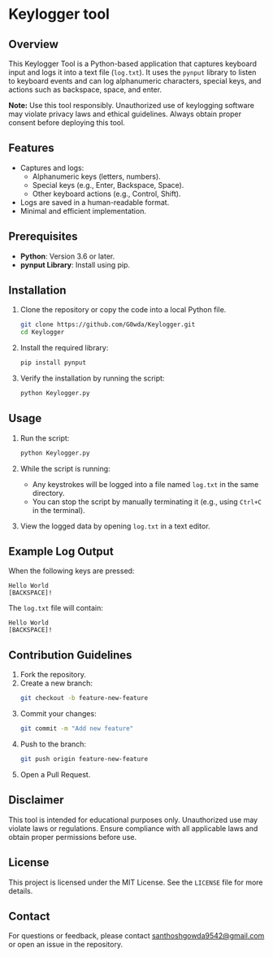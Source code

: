 # Keylogger tool 

## Overview
This Keylogger Tool is a Python-based application that captures keyboard input and logs it into a text file (`log.txt`). It uses the `pynput` library to listen to keyboard events and can log alphanumeric characters, special keys, and actions such as backspace, space, and enter.

**Note:** Use this tool responsibly. Unauthorized use of keylogging software may violate privacy laws and ethical guidelines. Always obtain proper consent before deploying this tool.

## Features
- Captures and logs:
  - Alphanumeric keys (letters, numbers).
  - Special keys (e.g., Enter, Backspace, Space).
  - Other keyboard actions (e.g., Control, Shift).
- Logs are saved in a human-readable format.
- Minimal and efficient implementation.

## Prerequisites
- **Python**: Version 3.6 or later.
- **pynput Library**: Install using pip.

## Installation
1. Clone the repository or copy the code into a local Python file.
   ```bash
   git clone https://github.com/G0wda/Keylogger.git
   cd Keylogger
   ```

2. Install the required library:
   ```bash
   pip install pynput
   ```

3. Verify the installation by running the script:
   ```bash
   python Keylogger.py
   ```

## Usage
1. Run the script:
   ```bash
   python Keylogger.py
   ```

2. While the script is running:
   - Any keystrokes will be logged into a file named `log.txt` in the same directory.
   - You can stop the script by manually terminating it (e.g., using `Ctrl+C` in the terminal).

3. View the logged data by opening `log.txt` in a text editor.


## Example Log Output
When the following keys are pressed:
```
Hello World
[BACKSPACE]!
```
The `log.txt` file will contain:
```
Hello World
[BACKSPACE]!
```

## Contribution Guidelines
1. Fork the repository.
2. Create a new branch:
   ```bash
   git checkout -b feature-new-feature
   ```
3. Commit your changes:
   ```bash
   git commit -m "Add new feature"
   ```
4. Push to the branch:
   ```bash
   git push origin feature-new-feature
   ```
5. Open a Pull Request.

## Disclaimer
This tool is intended for educational purposes only. Unauthorized use may violate laws or regulations. Ensure compliance with all applicable laws and obtain proper permissions before use.

## License
This project is licensed under the MIT License. See the `LICENSE` file for more details.

## Contact
For questions or feedback, please contact santhoshgowda9542@gmail.com or open an issue in the repository.

